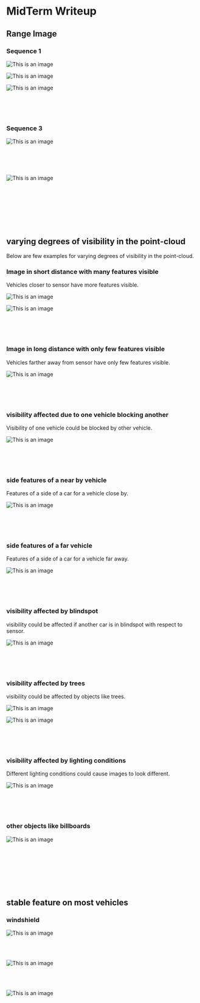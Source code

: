 # MidTerm Writeup


## Range Image

### Sequence 1


![This is an image](images/range_image_sequence_1_1.png)


![This is an image](images/range_image_sequence_1_2.png)


![This is an image](images/range_image_sequence_1_3.png)

<br>
<br>
<br>

### Sequence 3

![This is an image](images/range_image_sequence_3_1.png)


<br>
<br>
<br>

![This is an image](images/range_image_sequence_3_2.png)

<br>
<br>
<br>
<br>
<br>
<br>


## varying degrees of visibility in the point-cloud

Below are few examples for varying degrees of visibility in the point-cloud.



### Image in short distance with many features visible

Vehicles closer to sensor have more features visible.

![This is an image](images/pcd_visibility_variance_too_close.png)


![This is an image](images/pcd_visibility_variance_with_top_view_angle.png)

<br>
<br>
<br>


### Image in long distance with only few features visible

Vehicles farther away from sensor have only few features visible.

![This is an image](images/pcd_visibility_variance_with_distance.png)


<br>
<br>
<br>


### visibility affected due to one vehicle blocking another

Visibility of one vehicle could be blocked by other vehicle.

![This is an image](images/pcd_visibility_variance_with_one_object_blocking_other.png)

<br>
<br>
<br>



### side features of a near by vehicle 

Features of a side of a car for a vehicle close by.

![This is an image](images/pcd_visibility_variance_side_close.png)


<br>
<br>
<br>


### side features of a far vehicle 

Features of a side of a car for a vehicle far away.

![This is an image](images/pcd_visibility_variance_side_far.png)

<br>
<br>
<br>



### visibility affected by blindspot

visibility could be affected if another car is in blindspot with respect to sensor.

![This is an image](images/pcd_visibility_variance_with_blindspot.png)


<br>
<br>
<br>


### visibility affected by trees

visibility could be affected by objects like trees.

![This is an image](images/pcd_visibility_variance_with_trees.png)



![This is an image](images/pcd_visibility_variance_with_trees_2.png)


<br>
<br>
<br>


### visibility affected by lighting conditions

Different lighting conditions could cause images to look different.

![This is an image](images/pcd_visibility_different_ligthing.png)

<br>
<br>
<br>



### other objects like billboards

![This is an image](images/pcd_visibilty_billboards.png)

<br>
<br>
<br>
<br>
<br>
<br>



## stable feature on most vehicles

### windshield

![This is an image](images/pcd_feature_windshield1.png)

<br>
<br>

![This is an image](images/pcd_feature_windshield_2.png)

<br>
<br>


![This is an image](images/pcd_feature_windshield3.png)

<br>
<br>



